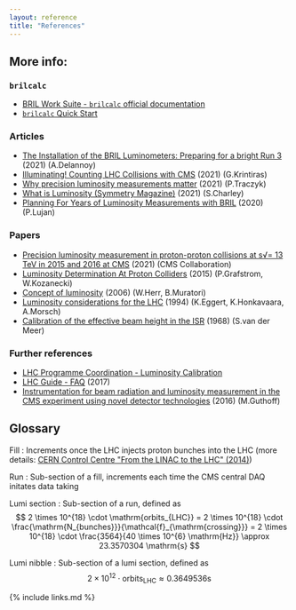```yaml
---
layout: reference
title: "References"
---
```


## More info:

### `brilcalc`
* [BRIL Work Suite - `brilcalc` official documentation](https://cmslumi.web.cern.ch/)
* [`brilcalc` Quick Start](https://twiki.cern.ch/twiki/bin/viewauth/CMS/BrilcalcQuickStart)

### Articles
* [The Installation of the BRIL Luminometers: Preparing for a bright Run 3](https://cms.cern/news/installation-bril-luminometers-preparing-bright-run-3) (2021) (A.Delannoy)
* [Illuminating! Counting LHC Collisions with CMS](https://cms.cern/news/illuminating-counting-lhc-collisions-cms) (2021) (G.Krintiras)
* [Why precision luminosity measurements matter](https://home.cern/news/news/physics/why-precision-luminosity-measurements-matter) (2021) (P.Traczyk)
* [What is Luminosity (Symmetry Magazine)](https://www.symmetrymagazine.org/article/what-is-luminosity) (2021) (S.Charley)
* [Planning For Years of Luminosity Measurements with BRIL](https://cms.cern/news/planning-years-luminosity-measurements-bril) (2020) (P.Lujan)

### Papers
* [Precision luminosity measurement in proton-proton collisions at s√= 13 TeV in 2015 and 2016 at CMS](https://arxiv.org/pdf/2104.01927) (2021) (CMS Collaboration)
* [Luminosity Determination At Proton Colliders](http://dx.doi.org/10.1016/j.ppnp.2014.11.002) (2015) (P.Grafstrom, W.Kozanecki)
* [Concept of luminosity](https://cds.cern.ch/record/941318/files/p361.pdf) (2006) (W.Herr, B.Muratori)
* [Luminosity considerations for the LHC](https://cds.cern.ch/record/260711/files/P00022101.pdf) (1994) (K.Eggert, K.Honkavaara, A.Morsch)
* [Calibration of the effective beam height in the ISR](http://cdsweb.cern.ch/record/296752/files/196800064.pdf) (1968) (S.van der Meer)

### Further references
* [LHC Programme Coordination - Luminosity Calibration](https://lpc.web.cern.ch/lumicalib.htm)
* [LHC Guide - FAQ](http://cds.cern.ch/record/2255762/files/CERN-Brochure-2017-002-Eng.pdf) (2017)
* [Instrumentation for beam radiation and luminosity measurement in the CMS experiment using novel detector technologies](https://indico.cern.ch/event/391665/contributions/1827269/attachments/1229512/1801668/Guthoff_VCI16_Poster.pdf) (2016) (M.Guthoff) 

## Glossary

Fill
: Increments once the LHC injects proton bunches into the LHC (more details: [CERN Control Centre "From the LINAC to the LHC" (2014)](https://videos.cern.ch/record/1750702))

Run
: Sub-section of a fill, increments each time the CMS central DAQ initates data taking

Lumi section
: Sub-section of a run, defined as $$ 2 \times 10^{18} \cdot \mathrm{orbits_{LHC}} = 2 \times 10^{18} \cdot \frac{\mathrm{N_{bunches}}}{\mathcal{f}_{\mathrm{crossing}}} = 2 \times 10^{18} \cdot \frac{3564}{40 \times 10^{6} \mathrm{Hz}} \approx 23.3570304 \mathrm{s} $$

Lumi nibble
: Sub-section of a lumi section, defined as $$ 2 \times 10^{12} \cdot \mathrm{orbits_{LHC}} \approx 0.3649536 \mathrm{s} $$

{% include links.md %}
